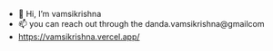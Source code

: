 - 👋 Hi, I’m vamsikrishna 
- 📫 you can reach out through the danda.vamsikrishna@gmailcom
- https://vamsikrishna.vercel.app/

<!---
vamsi973/vamsi973 is a ✨ special ✨ repository because its `README.md` (this file) appears on your GitHub profile.
You can click the Preview link to take a look at your changes.
--->
